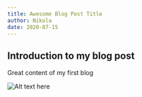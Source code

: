```yaml
---
title: Awesome Blog Post Title
author: Nikola
date: 2020-07-15
---
```


## Introduction to my blog post

Great content of my first blog

![Alt text here](/img/gatsby-astronaut.png)
